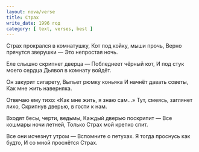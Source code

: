 ```yaml
---
layout: nova/verse
title: Страх
write_date: 1996 год
category: [ text, verses, best ]
---
```

Страх прокрался в комнатушку,
Кот под койку, мыши прочь,
Верно прячутся зверушки —
Это непростая ночь.

Еле слышно скрипнет дверца —
Побледнеет чёрный кот,
И под стук моего сердца
Дьявол в комнату войдёт.

Он закурит сигарету,
Выпьет рюмку коньяка
И начнёт давать советы,
Как мне жить наверняка.

Отвечаю ему тихо:
«Как мне жить, я знаю сам...»
Тут, смеясь, заглянет лихо,
Скрипнув дверью, в гости к нам.

Входят бесы, черти, ведьмы,
Каждый дверью поскрипит —
Все кошмары ночи летней,
Только Страх мой крепко спит.

Все они исчезнут утром —
Вспомните о петухах.
Я тогда проснусь как будто,
И со мной проснётся Страх.
